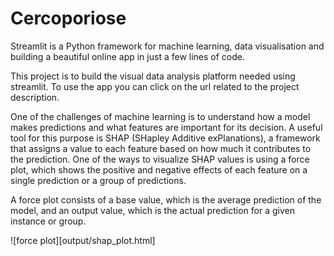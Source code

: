 # Cercoporiose

Streamlit is a Python framework for machine learning, data visualisation and building a beautiful online app in just a few lines of code.

This project is to build the visual data analysis platform needed using streamlit. To use the app you can click on the url related to the project description.

One of the challenges of machine learning is to understand how a model makes predictions and what features are important for its decision. A useful tool for this purpose is SHAP (SHapley Additive exPlanations), a framework that assigns a value to each feature based on how much it contributes to the prediction. One of the ways to visualize SHAP values is using a force plot, which shows the positive and negative effects of each feature on a single prediction or a group of predictions.

A force plot consists of a base value, which is the average prediction of the model, and an output value, which is the actual prediction for a given instance or group.

![force plot][output/shap_plot.html]

